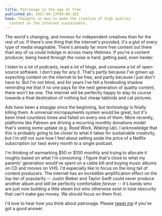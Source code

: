 ```yaml
---
title: Patronage in the age of free
published_at: 2017-08-23T08:06:16Z
hook: Thoughts on how to make the creation of high quality
  content on the internet sustainable.
---
```


The world's changing, and moreso for independent creatives
than for the rest of us. If there's one thing that the
internet's provided, it's a glut of every type of media
imaginable. There's already far more free content out there
than any of us could indulge in across many lifetimes. If
you're a content producer, being heard through the noise is
hard; getting paid, even harder.

I listen to a lot of podcasts, read a lot of blogs, and
consume a lot of open-source software. I don't pay for any
it. That's partly because I've grown up expecting content
on the internet to be free, and partly because I just don't
have to. But I'm not blind, and for years I've felt a
foreboding shadow reminding me that if no one pays for the
next generation of quality content, there won't be one. The
internet will be perfectly happy to stay its course towards
a final destination of nothing but cheap tabloids and cat
pictures.

Ads have been a stopgap since the beginning, but technology
is finally killing them. A universal micropayments system
would be great, but it's been tried countless times and
failed on every one of them. More recently, platforms like
Patreon are driving a recurring monthly donations model
that's seeing some uptake (e.g. _Road Work_, _Waking Up_).
I acknowledge that this is probably going to be closer to
what it takes for sustainable creativity, but I'm still not
sure how I feel about setting aside the price of a Netflix
subscription (or two) every month to a single podcast.

I'm thinking of earmarking $50 or $100 monthly and trying
to allocate it roughly based on what I'm consuming. I
figure that's close to what my parents' generation would've
spent on a cable bill and buying music albums on CD and
movies on VHS. I'd especially like to focus on the long
tail of content producers. The internet has an incredible
amplification effect on the top tier of popularity --
Justin Bieber and Taylor Swift could never produce another
album and still be perfectly comfortable _forever_ -- it's
bands who are just now building a little steam but who
otherwise exist in total obscurity that can't make gas
money. We should focus on them first.

I'd love to hear how you think about patronage. Please
[tweet me][twitter] if you've got a good answer.

[twitter]: https://twitter.com/brandur
